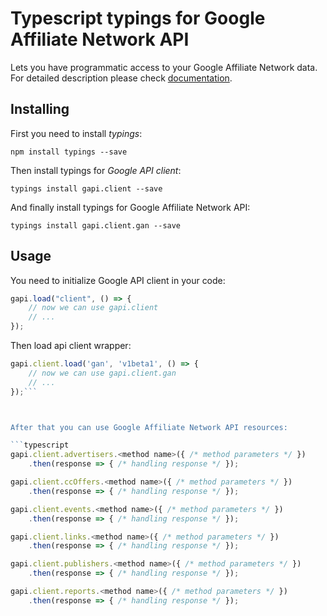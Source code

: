 # Typescript typings for Google Affiliate Network API
Lets you have programmatic access to your Google Affiliate Network data.
For detailed description please check [documentation](https://developers.google.com/affiliate-network/).

## Installing

First you need to install *typings*:
```
npm install typings --save 
```

Then install typings for *Google API client*:
```
typings install gapi.client --save 
```

And finally install typings for Google Affiliate Network API:
```
typings install gapi.client.gan --save 
```

## Usage

You need to initialize Google API client in your code:
```typescript
gapi.load("client", () => { 
    // now we can use gapi.client
    // ... 
});
```

Then load api client wrapper:
```typescript
gapi.client.load('gan', 'v1beta1', () => {
    // now we can use gapi.client.gan
    // ... 
});```



After that you can use Google Affiliate Network API resources:

```typescript
gapi.client.advertisers.<method name>({ /* method parameters */ })
    .then(response => { /* handling response */ });

gapi.client.ccOffers.<method name>({ /* method parameters */ })
    .then(response => { /* handling response */ });

gapi.client.events.<method name>({ /* method parameters */ })
    .then(response => { /* handling response */ });

gapi.client.links.<method name>({ /* method parameters */ })
    .then(response => { /* handling response */ });

gapi.client.publishers.<method name>({ /* method parameters */ })
    .then(response => { /* handling response */ });

gapi.client.reports.<method name>({ /* method parameters */ })
    .then(response => { /* handling response */ });
```